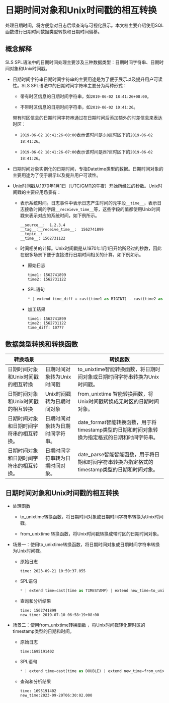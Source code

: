# 日期时间对象和Unix时间戳的相互转换

处理日期时间，将方便您对日志后续查询与可视化展示。本文档主要介绍使用SQL函数进行日期时间数据类型转换和日期时间偏移。

## 概念解释

SLS SPL语法中的日期时间处理主要涉及三种数据类型：日期时间字符串、日期时间对象和Unix时间戳。

* 日期时间字符串日期时间字符串的主要用途是为了便于展示以及提升用户可读性。SLS SPL语法中的日期时间字符串主要分为两种形式：

  * 带有时区信息的日期时间字符串，如`2019-06-02 18:41:26+08:00`。

  * 不带时区信息的日期时间字符串，如`2019-06-02 10:41:26`。

  带有时区信息的日期时间字符串通过在日期时间后添加额外的时差信息来表达时区：

  * `2019-06-02 18:41:26+08:00`表示该时间是`东8区`时区下的`2019-06-02 18:41:26`。

  * `2019-06-02 18:41:26-07:00`表示该时间是`西7区`时区下的`2019-06-02 18:41:26`。


* 日期时间对象实例化的日期时间，专指Datetime类型的数据。日期时间对象的主要用途为了便于展示以及提升用户可读性。



* Unix时间戳从1970年1月1日（UTC/GMT的午夜）开始所经过的秒数。Unix时间戳的主要应用场景有：

  * 表示系统时间。日志事件中表示日志产生时间的元字段`__time__`，表示日志接收时间的字段`__receieve_time__`等，这些字段的值都使用Unix时间戳来表示对应的系统时间，如下例所示。

      ```
      __source__:  1.2.3.4
      __tag__:__receive_time__:  1562741899
      __topic__:
      __time__: 1562731122
      ```




  * 时间相关的计算。Unix时间戳是从1970年1月1日开始所经过的秒数，因此在很多场景下便于直接进行日期时间相关的计算，如下例如示。

    * 原始日志

      ```
      time1: 1562741899
      time2: 1562731122
      ```


    * SPL语句

      ```python
      * | extend time_diff = cast(time1 as BIGINT) - cast(time2 as BIGINT)
      ```


    * 加工结果

      ```
      time1: 1562741899
      time2: 1562731122
      time_diff: 10777
      ```


## 数据类型转换和转换函数


| 转换场景                                 |                                  | 转换函数                                                     |
| ---------------------------------------- | -------------------------------- | ------------------------------------------------------------ |
| 日期时间对象和Unix时间戳的相互转换       | 日期时间对象转为Unix时间戳       | to_unixtime智能转换函数，将日期时间对象或日期时间字符串转换为Unix时间戳。  |
| 日期时间对象和Unix时间戳的相互转换       | Unix时间戳转为日期时间对象       | from_unixtime 智能转换函数，将Unix时间戳转换成无时区的日期时间对象。|
| 日期时间对象和日期时间字符串的相互转换。 | 日期时间对象转为日期时间字符串。 | date_format智能转换函数，用于将timestamp类型的日期和时间对象转换为指定格式的日期和时间字符串。 |
| 日期时间对象和日期时间字符串的相互转换。 | 日期时间字符串转为日期时间对象。 | date_parse智能智能函数，用于将日期和时间字符串转换为指定格式的timestamp类型的日期和时间对象。 |



## 日期时间对象和Unix时间戳的相互转换

* 处理函数

  * to_unixtime转换函数，将日期时间对象或日期时间字符串转换为Unix时间戳。

  * from_unixtime 转换函数，将Unix时间戳转换成带时区的日期时间对象。



* 场景一：使用to_unixtime转换函数，将日期时间对象或日期时间字符串转换为Unix时间戳。

  * 原始日志

      ```
      time: 2023-09-21 10:59:37.055
      ```


  * SPL语句

      ```python
      * | extend time=cast(time as TIMESTAMP) | extend new_time=to_unixtime(time)
      ```


  * 查询和分析结果

      ```
      time: 1562741899
      new_time: 2019-07-10 06:58:19+08:00
      ```
* 场景二：使用from_unixtime转换函数  ，将Unix时间戳转化带时区的timestamp类型的日期和时间。

  * 原始日志

      ```
      time:1695191402
      ```


  * SPL语句

      ```python
      * | extend time=cast(time as DOUBLE) | extend new_time=from_unixtime(time)
      ```


  * 查询和分析结果

      ```
      time: 1695191402
      new_time:2023-09-20T06:30:02.000
      ```

